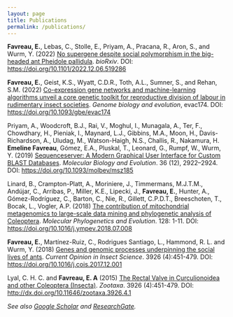 ```yaml
---
layout: page
title: Publications
permalink: /publications/
---
```


 
**Favreau, E.**, Lebas, C., Stolle, E., Priyam, A., Pracana, R., Aron, S., and Wurm, Y.  (2022) [No supergene despite social polymorphism in the big-headed ant Pheidole pallidula](https://doi.org/10.1101/2022.12.06.519286). _bioRxiv_. DOI: https://doi.org/10.1101/2022.12.06.519286 


**Favreau, E.**, Geist, K.S., Wyatt, C.D.R., Toth, A.L., Sumner, S., and Rehan, S.M. (2022) [Co-expression gene networks and machine-learning algorithms unveil a core genetic toolkit for reproductive division of labour in rudimentary insect societies](https://doi.org/10.1093/gbe/evac174). _Genome biology and evolution_, evac174. DOI: https://doi.org/10.1093/gbe/evac174


Priyam, A., Woodcroft, B.J., Rai, V., Moghul, I., Munagala, A., Ter, F., Chowdhary, H., Pieniak, I., Maynard, L.J., Gibbins, M.A., Moon, H., Davis-Richardson, A., Uludag, M., Watson-Haigh, N.S., Challis, R., Nakamura, H. **Emeline Favreau**, Gómez, E.A., Pluskal, T., Leonard, G., Rumpf, W., Wurm, Y. (2019) [Sequenceserver: A Modern Graphical User Interface for Custom BLAST Databases](https://doi.org/10.1093/molbev/msz185). _Molecular Biology and Evolution_. 36 (12), 2922–2924. DOI: https://doi.org/10.1093/molbev/msz185


Linard, B., Crampton-Platt, A., Moriniere, J., Timmermans, M.J.T.M., Andújar, C., Arribas, P., Miller, K.E., Lipecki, J., **Favreau, E.**, Hunter, A., Gómez-Rodríguez, C., Barton, C., Nie, R., Gillett, C.P.D.T., Breeschoten, T., Bocak, L., Vogler, A.P. (2018) [The contribution of mitochondrial metagenomics to large-scale data mining and phylogenetic analysis of Coleoptera](https://doi.org/10.1016/j.ympev.2018.07.008). _Molecular Phylogenetics and Evolution_. 128: 1-11. DOI: https://doi.org/10.1016/j.ympev.2018.07.008

**Favreau, E.**, Martínez-Ruiz, C., Rodrigues Santiago, L., Hammond, R. L. and Wurm, Y. (2018) [Genes and genomic processes underpinning the social lives of ants](https://doi.org/10.1016/j.cois.2017.12.001). _Current Opinion in Insect Science_. 3926 (4):451-479. DOI: https://doi.org/10.1016/j.cois.2017.12.001

Lyal, C. H. C. and **Favreau, E. A** (2015) [The Rectal Valve in Curculionoidea and other Coleoptera (Insecta)](http://dx.doi.org/10.11646/zootaxa.3926.4.1). _Zootaxa_. 3926 (4):451-479. DOI: http://dx.doi.org/10.11646/zootaxa.3926.4.1

_See also [Google Scholar](https://scholar.google.co.uk/citations?user=tVKGbegAAAAJ&hl=en) and [ResearchGate](https://www.researchgate.net/profile/Emeline_Favreau2)._
